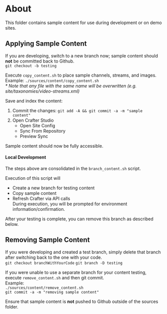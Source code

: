 # About
This folder contains sample content for use during development or on demo sites.

## Applying Sample Content
If you are developing, switch to a new branch now; sample content should **not** be committed back to Github.  
`git checkout -b testing`

Execute `copy_content.sh` to place sample channels, streams, and images.  
Example: `./sources/content/copy_content.sh`  
_* Note that any file with the same name will be overwritten (e.g. site/taxonomies/video-streams.xml)_

Save and index the content:
1. Commit the changes: `git add -A && git commit -a -m "sample content"`
1. Open Crafter Studio
   * Open Site Config
   * Sync From Repository
   * Preview Sync

Sample content should now be fully accessible.

#### Local Development
The steps above are consolidated in the `branch_content.sh` script.

Execution of this script will
* Create a new branch for testing content
* Copy sample content
* Refresh Crafter via API calls  
During execution, you will be prompted for environment information/confirmation.

After your testing is complete, you can remove this branch as described below.

## Removing Sample Content
If you were developing and created a test branch, simply delete that branch after switching back to the one with your code.  
`git checkout branchWithYourCode`
`git branch -D testing`  

If you were unable to use a separate branch for your content testing, execute `remove_content.sh` and then git commit.  
Example:  
`./sources/content/remove_content.sh`  
`git commit -a -m "removing sample content"`

Ensure that sample content is **not** pushed to Github outside of the sources folder.